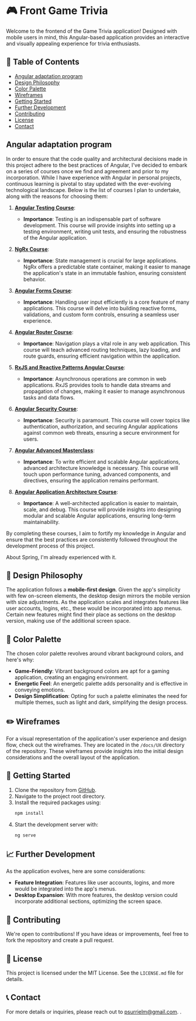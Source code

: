 # 🎮 Front Game Trivia 

Welcome to the frontend of the Game Trivia application! Designed with mobile users in mind, this Angular-based application provides an interactive and visually appealing experience for trivia enthusiasts.

## 📌 Table of Contents

- [Angular adaptation program](#angular-adaptatio-program)
- [Design Philosophy](#design-philosophy)
- [Color Palette](#color-palette)
- [Wireframes](#wireframes)
- [Getting Started](#getting-started)
- [Further Development](#further-development)
- [Contributing](#contributing)
- [License](#license)
- [Contact](#contact)

## Angular adaptation program

In order to ensure that the code quality and architectural decisions made in this project adhere to the best practices of Angular, I've decided to embark on a series of courses once we find and agreement and prior to my incorporation. While I have experience with Angular in personal projects, continuous learning is pivotal to stay updated with the ever-evolving technological landscape. Below is the list of courses I plan to undertake, along with the reasons for choosing them:

1. **[Angular Testing Course](https://www.udemy.com/course/angular-testing-course/)**:
    - **Importance**: Testing is an indispensable part of software development. This course will provide insights into setting up a testing environment, writing unit tests, and ensuring the robustness of the Angular application. 

2. **[NgRx Course](https://www.udemy.com/course/ngrx-course/)**:
    - **Importance**: State management is crucial for large applications. NgRx offers a predictable state container, making it easier to manage the application's state in an immutable fashion, ensuring consistent behavior.

3. **[Angular Forms Course](https://www.udemy.com/course/angular-forms-course/)**:
    - **Importance**: Handling user input efficiently is a core feature of many applications. This course will delve into building reactive forms, validations, and custom form controls, ensuring a seamless user experience.

4. **[Angular Router Course](https://www.udemy.com/course/angular-router-course/)**:
    - **Importance**: Navigation plays a vital role in any web application. This course will teach advanced routing techniques, lazy loading, and route guards, ensuring efficient navigation within the application.

5. **[RxJS and Reactive Patterns Angular Course](https://www.udemy.com/course/rxjs-reactive-angular-course/)**:
    - **Importance**: Asynchronous operations are common in web applications. RxJS provides tools to handle data streams and propagation of changes, making it easier to manage asynchronous tasks and data flows.

6. **[Angular Security Course](https://www.udemy.com/course/angular-security/)**:
    - **Importance**: Security is paramount. This course will cover topics like authentication, authorization, and securing Angular applications against common web threats, ensuring a secure environment for users.

7. **[Angular Advanced Masterclass](https://www.udemy.com/course/angular-advanced-masterclass/)**:
    - **Importance**: To write efficient and scalable Angular applications, advanced architecture knowledge is necessary. This course will touch upon performance tuning, advanced components, and directives, ensuring the application remains performant.

8. **[Angular Application Architecture Course](https://www.udemy.com/course/angular-application-architecture/)**:
    - **Importance**: A well-architected application is easier to maintain, scale, and debug. This course will provide insights into designing modular and scalable Angular applications, ensuring long-term maintainability.

By completing these courses, I aim to fortify my knowledge in Angular and ensure that the best practices are consistently followed throughout the development process of this project.

About Spring, I'm already experienced with it.

## 🎨 Design Philosophy

The application follows a **mobile-first design**. Given the app's simplicity with few on-screen elements, the desktop design mirrors the mobile version with size adjustments. As the application scales and integrates features like user accounts, logins, etc., these would be incorporated into app menus. Certain new features might find their place as sections on the desktop version, making use of the additional screen space.

## 🌈 Color Palette

The chosen color palette revolves around vibrant background colors, and here's why:

- **Game-Friendly**: Vibrant background colors are apt for a gaming application, creating an engaging environment.
- **Energetic Feel**: An energetic palette adds personality and is effective in conveying emotions.
- **Design Simplification**: Opting for such a palette eliminates the need for multiple themes, such as light and dark, simplifying the design process.

## ✏️ Wireframes

For a visual representation of the application's user experience and design flow, check out the wireframes. They are located in the `/docs/UX` directory of the repository. These wireframes provide insights into the initial design considerations and the overall layout of the application.

## 🚀 Getting Started

1. Clone the repository from [GitHub](https://github.com/PolSurriel/front-game-trivia).
2. Navigate to the project root directory.
3. Install the required packages using:
   ```bash
   npm install
   ```
4. Start the development server with:
   ```bash
   ng serve
   ```

## 📈 Further Development

As the application evolves, here are some considerations:

- **Feature Integration**: Features like user accounts, logins, and more would be integrated into the app's menus.
- **Desktop Expansion**: With more features, the desktop version could incorporate additional sections, optimizing the screen space.

## 🤝 Contributing

We're open to contributions! If you have ideas or improvements, feel free to fork the repository and create a pull request.

## 📜 License

This project is licensed under the MIT License. See the `LICENSE.md` file for details.

## 📞 Contact

For more details or inquiries, please reach out to [psurrielm@gmail.com](mailto:psurrielm@gmail.com).
.
